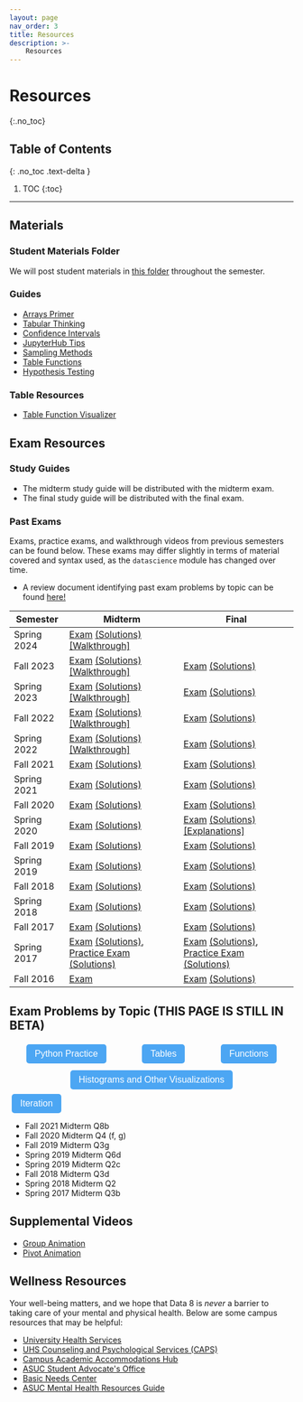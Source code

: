 ```yaml
---
layout: page
nav_order: 3
title: Resources
description: >-
    Resources
---
```


# Resources

{:.no_toc}

## Table of Contents
{: .no_toc .text-delta }

1. TOC
{:toc}

---

## Materials

### Student Materials Folder
We will post student materials in [this folder](https://drive.google.com/drive/folders/16o8duRO-J-EnnWiue1QJjyHW9BQFetDJ?usp=drive_link) throughout the semester.

### Guides
* [Arrays Primer](https://drive.google.com/file/d/1SzpKe_SnFf9_mkLyhETz5-AiaBJBYJDv/view?usp=sharing)
* [Tabular Thinking](https://drive.google.com/file/d/1D9PXUgDLXjFBXZoyGVSKpzk0nKQziDTP/view?usp=sharing)
* [Confidence Intervals](https://drive.google.com/file/d/1MTHu81FjF2SKps4a6x_N_sMWcFs2APx4/view?usp=sharing)
* [JupyterHub Tips](https://drive.google.com/file/d/1vA4x3RIwCq8jY4KvTRpqrnmASS7Se1Bn/view?usp=sharing)
* [Sampling Methods](https://drive.google.com/file/d/1k8uNN0Bg7J0BTgK-0Z5glDNtd_5FTJQl/view?usp=sharing)
* [Table Functions](https://drive.google.com/file/d/1j2hjhweJdGWW0EdvmjGHsXFUatXIZax4/view?usp=sharing)
* [Hypothesis Testing](https://drive.google.com/file/d/1s9e252XRIUYxNeI8dNG4D0f8B9iwEv6x/view?usp=sharing)

### Table Resources
* [Table Function Visualizer](https://www.data8.org/interactive_table_functions/)

## Exam Resources

### Study Guides
* The midterm study guide will be distributed with the midterm exam.
* The final study guide will be distributed with the final exam.

### Past Exams
Exams, practice exams, and walkthrough videos from previous semesters can be found below. These exams may differ slightly in terms of material covered and syntax used, as the `datascience` module has changed over time.
* A review document identifying past exam problems by topic can be found [here!](https://docs.google.com/document/d/1zed6Q9LAgUvCoazdGMOd5K0FpLcfZF-IMZMyGzTOFfk/edit?usp=sharing) 

| Semester | Midterm | Final |
| -- | -- | -- |
| Spring 2024 | [Exam](https://docs.google.com/viewer?url=https://github.com/data-8/archived-exams/raw/master/data8_sp24_midterm.pdf) [(Solutions)](https://docs.google.com/viewer?url=https://github.com/data-8/archived-exams/raw/master/data8-sp24-midterm-solutions.pdf) [[Walkthrough]](https://drive.google.com/drive/folders/1rkUU1top70Ut18ejsf3MfOI35z-TW0ex) | | 
| Fall 2023 | [Exam](https://drive.google.com/file/d/1Oc_4GGZE8aozXbAJYDeEwFs-pdArYMNY/view?usp=sharing) [(Solutions)](https://docs.google.com/viewer?url=https://github.com/data-8/archived-exams/raw/master/data8-fa23-midterm-sol.pdf) [[Walkthrough]](https://drive.google.com/drive/folders/1Mo50-BqxISJTU1jKV8LtfSiQc-9GRiTF?usp=share_link)| [Exam](https://docs.google.com/viewer?url=https://github.com/data-8/archived-exams/raw/master/data8-fa23-final.pdf) [(Solutions)](https://docs.google.com/viewer?url=https://github.com/data-8/archived-exams/raw/master/data8-fa23-final-sols.pdf) | 
| Spring 2023 | [Exam](https://docs.google.com/viewer?url=https://github.com/data-8/archived-exams/raw/master/data8-sp23-midterm.pdf) [(Solutions)](https://docs.google.com/viewer?url=https://github.com/data-8/archived-exams/raw/master/data8-sp23-midterm-solutions.pdf) [[Walkthrough]](https://drive.google.com/drive/u/1/folders/1Thm3volFpFWC1QkNsJyWOgIG5bwvE7sO)| [Exam](https://docs.google.com/viewer?url=https://github.com/data-8/archived-exams/raw/master/data8-sp23-final.pdf) [(Solutions)](https://docs.google.com/viewer?url=https://github.com/data-8/archived-exams/raw/master/data8-sp23-final-sol.pdf) |
| Fall 2022 | [Exam](https://docs.google.com/viewer?url=https://github.com/data-8/archived-exams/raw/master/data8-fa22-mt_printed.pdf) [(Solutions)](https://docs.google.com/viewer?url=https://github.com/data-8/archived-exams/raw/master/data8-fa22-mt_solution.pdf) [[Walkthrough]](https://drive.google.com/drive/folders/1Uk3HbQ17PlzItvoOKEGIJoMbLq-AFyHo?usp=sharing) | [Exam](https://drive.google.com/file/d/1lMEUafOXIJvWw0Fh_zo2XeE44EMAhC9m/view?usp=sharing) [(Solutions)](https://docs.google.com/viewer?url=https://github.com/data-8/archived-exams/raw/master/data8_fa22_final_sols.pdf) |
| Spring 2022 | [Exam](https://docs.google.com/viewer?url=https://github.com/data-8/archived-exams/raw/master/data8-sp22-midterm.pdf) [(Solutions)](https://docs.google.com/viewer?url=https://github.com/data-8/archived-exams/raw/master/data8-sp22-midterm-solution.pdf) [[Walkthrough]](https://drive.google.com/drive/folders/1kgOV6o5L4Wu6PBAC0GgJb9OrrI5D0PZq?usp=sharing) | [Exam](https://docs.google.com/viewer?url=https://github.com/data-8/archived-exams/raw/master/data8-sp22-final.pdf) [(Solutions)](https://docs.google.com/viewer?url=https://github.com/data-8/archived-exams/raw/master/data8-sp22-final-sols.pdf) |
| Fall 2021 | [Exam](https://docs.google.com/viewer?url=https://github.com/data-8/archived-exams/raw/master/data8-fa21-midterm.pdf) [(Solutions)](https://docs.google.com/viewer?url=https://github.com/data-8/archived-exams/raw/master/data8-fa21-midterm-solutions.pdf) | [Exam](https://docs.google.com/viewer?url=https://github.com/data-8/archived-exams/raw/master/data8-fa21-final.pdf) [(Solutions)](https://docs.google.com/viewer?url=https://github.com/data-8/archived-exams/raw/master/data8-fa21-final-solns.pdf) |
| Spring 2021 | [Exam](https://docs.google.com/viewer?url=https://github.com/data-8/archived-exams/raw/master/data8-sp21-midterm.pdf) [(Solutions)](https://docs.google.com/viewer?url=https://github.com/data-8/archived-exams/raw/master/data8-sp21-midterm-solutions.pdf) | [Exam](https://docs.google.com/viewer?url=https://github.com/data-8/archived-exams/raw/master/data8-sp21-final.pdf) [(Solutions)](https://docs.google.com/viewer?url=https://github.com/data-8/archived-exams/raw/master/data8-sp21-final-sols.pdf) |
| Fall 2020 | [Exam](https://docs.google.com/viewer?url=https://github.com/data-8/archived-exams/raw/master/data8-fa20-midterm.pdf) [(Solutions)](https://docs.google.com/viewer?url=https://github.com/data-8/archived-exams/raw/master/data8-fa20-midterm-solution.pdf) | [Exam](https://docs.google.com/viewer?url=https://github.com/data-8/archived-exams/raw/master/data8-fa20-final.pdf) [(Solutions)](https://docs.google.com/viewer?url=https://github.com/data-8/archived-exams/raw/master/data8-fa20-final-solns.pdf) |
| Spring 2020 | [Exam](https://docs.google.com/viewer?url=https://github.com/data-8/archived-exams/raw/master/data8-sp20-midterm.pdf) [(Solutions)](https://docs.google.com/viewer?url=https://github.com/data-8/archived-exams/raw/master/data8-sp20-midterm-sols.pdf) | [Exam](https://docs.google.com/viewer?url=https://github.com/data-8/archived-exams/raw/master/data8-sp20-final.pdf) [(Solutions)](https://docs.google.com/viewer?url=https://github.com/data-8/archived-exams/raw/master/data8-sp20-final-sols.pdf) [[Explanations]](https://docs.google.com/document/d/1WqgRDDwyL98Y4WROVURR2-EWjmTXJTPczpT662XIkk4/edit?usp=sharing) |
| Fall 2019 | [Exam](https://docs.google.com/viewer?url=https://github.com/data-8/archived-exams/raw/master/data8-fa19-midterm.pdf) [(Solutions)](https://docs.google.com/viewer?url=https://github.com/data-8/archived-exams/raw/master/data8-fa19-midterm-solutions.pdf) | [Exam](https://docs.google.com/viewer?url=https://github.com/data-8/archived-exams/raw/master/data8-fa19-final.pdf) [(Solutions)](https://docs.google.com/viewer?url=https://github.com/data-8/archived-exams/raw/master/data8-fa19-final-solution.pdf) |
| Spring 2019 | [Exam](https://docs.google.com/viewer?url=https://github.com/data-8/archived-exams/raw/master/data8-sp19-midterm.pdf) [(Solutions)](https://docs.google.com/viewer?url=https://github.com/data-8/archived-exams/raw/master/data8-sp19-midterm-sols.pdf) | [Exam](https://docs.google.com/viewer?url=https://github.com/data-8/archived-exams/raw/master/data8-sp19-final.pdf) [(Solutions)](https://docs.google.com/viewer?url=https://github.com/data-8/archived-exams/raw/master/data8-sp19-final-sol.pdf) |
| Fall 2018 | [Exam](https://docs.google.com/viewer?url=https://github.com/data-8/archived-exams/raw/master/data8-fa18-midterm.pdf) [(Solutions)](https://docs.google.com/viewer?url=https://github.com/data-8/archived-exams/raw/master/data8-fa18-midterm-sols.pdf) | [Exam](https://docs.google.com/viewer?url=https://github.com/data-8/archived-exams/raw/master/data8-fa18-final.pdf) [(Solutions)](https://docs.google.com/viewer?url=https://github.com/data-8/archived-exams/raw/master/data8-fa18-final-solution.pdf)|
| Spring 2018 | [Exam](https://docs.google.com/viewer?url=https://github.com/data-8/archived-exams/raw/master/data8-sp18-midterm.pdf) [(Solutions)](https://docs.google.com/viewer?url=https://github.com/data-8/archived-exams/raw/master/data8-sp18-midterm-sols.pdf) | [Exam](https://docs.google.com/viewer?url=https://github.com/data-8/archived-exams/raw/master/data8-sp18-final.pdf) [(Solutions)](https://docs.google.com/viewer?url=https://github.com/data-8/archived-exams/raw/master/data8-sp18-final-sols.pdf) |
| Fall 2017 | [Exam](https://docs.google.com/viewer?url=https://github.com/data-8/archived-exams/raw/master/data8-fa17-midterm.pdf) [(Solutions)](https://docs.google.com/viewer?url=https://github.com/data-8/archived-exams/raw/master/data8-fa17-midterm-solution.pdf) | [Exam](https://docs.google.com/viewer?url=https://github.com/data-8/archived-exams/raw/master/data8-fa17-final.pdf) [(Solutions)](https://docs.google.com/viewer?url=https://github.com/data-8/archived-exams/raw/master/data8-fa17-final-sols.pdf) |
| Spring 2017 | [Exam](https://docs.google.com/viewer?url=https://github.com/data-8/archived-exams/raw/master/data8-sp17-midterm.pdf) [(Solutions)](https://docs.google.com/viewer?url=https://github.com/data-8/archived-exams/raw/master/data8-sp17-midterm-solution.pdf), [Practice Exam](https://docs.google.com/viewer?url=https://github.com/data-8/archived-exams/raw/master/data8-sp17-practice.pdf) [(Solutions)](https://docs.google.com/viewer?url=https://github.com/data-8/archived-exams/raw/master/data8-sp17-practice-solution.pdf) | [Exam](https://docs.google.com/viewer?url=https://github.com/data-8/archived-exams/raw/master/data8-sp17-final.pdf) [(Solutions)](https://docs.google.com/viewer?url=https://github.com/data-8/archived-exams/raw/master/data8-sp17-final-solution.pdf), [Practice Exam](https://docs.google.com/viewer?url=https://github.com/data-8/archived-exams/raw/master/data8-sp17-practice-final.pdf) [(Solutions)](https://docs.google.com/viewer?url=https://github.com/data-8/archived-exams/raw/master/data8-sp17-practice-final-solution.pdf) |
| Fall 2016 |  [Exam](https://docs.google.com/viewer?url=https://github.com/data-8/archived-exams/raw/master/data8-fa16-midterm.pdf) | [Exam](https://docs.google.com/viewer?url=https://github.com/data-8/archived-exams/raw/master/data8-fa16-final.pdf) [(Solutions)](https://docs.google.com/viewer?url=https://github.com/data-8/archived-exams/raw/master/data8-fa16-final-sols.pdf) |

## Exam Problems by Topic (THIS PAGE IS STILL IN BETA)

<script>
function toggleVisibility(id) {
  var element = document.getElementById(id);
  if (element.style.display === 'block') {
    element.style.display = 'none';
  } else {
    element.style.display = 'block';
  }
}
</script>


<style>
  #dropdownContainer {
    display: flex; /* Flex layout for horizontal alignment */
    justify-content: space-around; /* Evenly space the dropdowns */
    flex-wrap: wrap; /* Allow wrapping if not enough space */
    gap: 4px; /* Adjust gap between buttons for more control */
  }
  .dropdown {
    margin: 4px; /* Reduced and consistent margin for all dropdowns */
  }
  .dropdown button {
    background-color: #4ca6f3;
    color: white;
    border: none;
    padding: 8px 15px;
    text-align: center;
    text-decoration: none;
    font-size: 16px;
    cursor: pointer;
    border-radius: 5px;
  }
  .dropdownContent {
    display: none; /* Start hidden */
    margin-top: 6px;
  }
</style>

<script>
function toggleVisibility(id) {
  var element = document.getElementById(id);
  if (element.style.display === 'block') {
    element.style.display = 'none';
  } else {
    element.style.display = 'block';
  }
}
</script>

<div id="dropdownContainer">
  <div class="dropdown" id="pythonpracticedropdown">
    <button onclick="toggleVisibility('pythonPracticeContent')">Python Practice</button>
    <div id="pythonPracticeContent" class="dropdownContent">
      <ul>
        <li><a href="https://docs.google.com/viewer?url=https://github.com/data-8/archived-exams/raw/master/data8-sp21-midterm.pdf#page=4">Spring 2021 Midterm Q2</a></li>
        <li>Fall 2020 Midterm Q4 (a-e)</li>
        <li>Fall 2019 Midterm Q1</li>
        <li>Spring 2019 Final Q1</li>
        <li>Spring 2019 Midterm Q1</li>
        <li>Spring 2019 Midterm Q4 (f-g)</li>
        <li>Fall 2018 Midterm Q4 (e-g)</li>
     </ul>
    </div>
  </div>

  <div class="dropdown" id="Tablesdropdown">
    <button onclick="toggleVisibility('tableContent')">Tables</button>
    <div id="tableContent" class="dropdownContent">
      <ul>
          <li>Spring 2022 Final Q2</li>
          <li>Spring 2022 Midterm Q1</li>
          <li>Spring 2022 Midterm Q2b</li>
          <li>Fall 2021 Final Q12</li>
          <li>Fall 2021 Final Q2</li>
          <li>Fall 2021 Midterm Q1</li>
          <li>Fall 2021 Midterm Q2</li>
          <li>Spring 2021 Final Q1</li>
          <li>Spring 2021 Midterm Q1</li>
          <li>Fall 2020 Final Q1</li>
          <li>Fall 2020 Midterm Q5</li>
          <li>Spring 2020 Midterm Q2 (e - f)</li>
          <li>Spring 2020 Midterm Q3(e - f, i, j)</li>
          <li>Fall 2019 Midterm Q2e</li>
          <li>Fall 2019 Midterm Q4</li>
          <li>Spring 2019 Final Q3, 7</li>
          <li>Spring 2019 Midterm Q3</li>
          <li>Fall 2018 Final Q2 (a - f)</li>
          <li>Spring 2018 Final Q5</li>
          <li>Spring 2018 Midterm Q1</li>
          <li>Fall 2017 Final Q1</li>
          <li>Spring 2017 Final Q1</li>
          <li>Spring 2017 Practice Final Q1</li>
          <li>Spring 2017 Midterm Q1</li>
          <li>Summer 2017 Midterm Q1</li>
          <li>Fall 2016 Final Q9</li>
      </ul>
    </div>
  </div>

  <div class="dropdown" id="Functionsdropdown">
    <button onclick="toggleVisibility('functionsContent')">Functions</button>
    <div id="functionsContent" class="dropdownContent">
      <ul>
          <li>Spring 2022 Final Q7h</li>
          <li>Spring 2022 Final Q6d</li>
          <li>Fall 2021 Final Q6a,f</li>
          <li>Fall 2021 Final Q2d</li>
          <li>Fall 2021 Final Q1</li>
          <li>Fall 2021 Midterm Q8a</li>
          <li>Fall 2021 Midterm Q4h,i</li>
          <li>Fall 2020 Final Q5a</li>
          <li>Spring 2020 Midterm Q3g-h</li>
          <li>Spring 2019 Midterm Q4d</li>
          <li>Fall 2018 Midterm Q2g</li>
      </ul>
    </div>
  </div>

  <div class="dropdown" id="Histogramsdropdown">
    <button onclick="toggleVisibility('histogramContent')">Histograms and Other Visualizations</button>
    <div id="histogramContent" class="dropdownContent">
      <ul>
          <li>Spring 2022 Final Q7a,b</li>
          <li>Spring 2022 Final Q3h</li>
          <li>Spring 2022 Midterm Q2</li>
          <li>Spring 2022 Midterm Q1e</li>
          <li>Fall 2021 Final Q3</li>
          <li>Fall 2021 Midterm Q9</li>
          <li>Fall 2021 Midterm Q6b</li>
          <li>Fall 2021 Midterm Q5</li>
          <li>Spring 2021 Final Q7a-c</li>
          <li>Spring 2021 Midterm Q7</li>
          <li>Spring 2021 Midterm Q6</li>
          <li>Fall 2020 Final Q5b</li>
          <li>Fall 2020 Final Q4g</li>
          <li>Fall 2020 Midterm Q3</li>
          <li>Fall 2020 Midterm Q2</li>
          <li>Spring 2020 Midterm Q3a-d</li>
          <li>Spring 2020 Midterm Q2a-d</li>
          <li>Fall 2019 Midterm Q5</li>
          <li>Fall 2019 Midterm Q2a-d</li>
          <li>Spring 2019 Midterm Q6e</li>
          <li>Spring 2019 Midterm Q4</li>
          <li>Spring 2019 Midterm Q2b</li>
          <li>Fall 2018 Midterm Q1</li>
          <li>Spring 2018 Midterm Q6</li>
          <li>Spring 2017 Practice Final Q2</li>
          <li>Spring 2017 Midterm Q2</li>
          <li>Summer 2017 Midterm Q3</li>
          <li>Fall 2016 Final Q14</li>
          <li>Fall 2016 Final Q11</li>
          <li>Fall 2016 Final Q10</li>
          <li>Fall 2016 Final Q8</li>
          <li>Fall 2016 Final Q6</li>
          <li>Fall 2016 Final Q2</li>
      </ul>
    </div>
  </div>
</div>

 <div class="dropdown" id="iterationdropdown">
    <button onclick="toggleVisibility('iterationContent')">Iteration</button>
    <div id="iterationContent" class="iterationContent">
    <ul>
      <li>Fall 2021 Midterm Q8b</li>
      <li>Fall 2020 Midterm Q4 (f, g)</li>
      <li>Fall 2019 Midterm Q3g</li>
      <li>Spring 2019 Midterm Q6d</li>
      <li>Spring 2019 Midterm Q2c</li>
      <li>Fall 2018 Midterm Q3d</li>
      <li>Spring 2018 Midterm Q2</li>
      <li>Spring 2017 Midterm Q3b</li>
    </ul>
  </div>
</div>





## Supplemental Videos
* [Group Animation](https://drive.google.com/file/d/1kOVPDuMt68I62qlhPKrVYTY5VQl7MYJm/view?usp=sharing)
* [Pivot Animation](https://drive.google.com/file/d/1aOFG3n8pOlQSJrAr3kMI9AofhMykNKbX/view?usp=sharing)

## Wellness Resources

Your well-being matters, and we hope that Data 8 is _never_ a barrier to taking care of your mental and physical health. Below are some campus resources that may be helpful:

* [University Health Services](https://uhs.berkeley.edu/)
* [UHS Counseling and Psychological Services (CAPS)](https://uhs.berkeley.edu/caps)
* [Campus Academic Accommodations Hub](https://evcp.berkeley.edu/programs-resources/academic-accommodations-hub)
* [ASUC Student Advocate's Office](https://advocate.berkeley.edu/)
* [Basic Needs Center](https://basicneeds.berkeley.edu/)
* [ASUC Mental Health Resources Guide](https://asuc.org/wp-content/uploads/2018/02/Mental-Health-Resources.pdf)

<script src="../assets/darkmode.js"></script>
<script>
  window.addEventListener("DOMContentLoaded", (event) => {
    onLoad();
});
</script>
